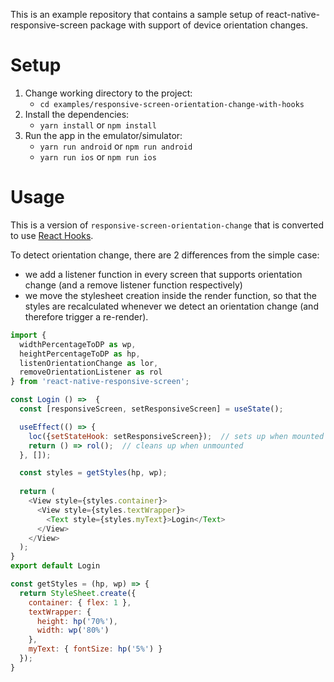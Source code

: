 This is an example repository that contains a sample setup of react-native-responsive-screen package with support of device orientation changes.

# Setup

1. Change working directory to the project:
    - `cd examples/responsive-screen-orientation-change-with-hooks`
1. Install the dependencies:
    - `yarn install`  or  `npm install`
1. Run the app in the emulator/simulator:
    - `yarn run android`  or  `npm run android`
    - `yarn run ios`  or  `npm run ios`

# Usage

This is a version of `responsive-screen-orientation-change` that is converted to use [React Hooks](https://reactjs.org/docs/hooks-intro.html).

To detect orientation change, there are 2 differences from the simple case:
* we add a listener function in every screen that supports orientation change (and a remove listener function respectively)
* we move the stylesheet creation inside the render function, so that the styles are recalculated whenever we detect an orientation change (and therefore trigger a re-render).

```javascript
import {
  widthPercentageToDP as wp,
  heightPercentageToDP as hp,
  listenOrientationChange as lor,
  removeOrientationListener as rol
} from 'react-native-responsive-screen';

const Login () =>  {
  const [responsiveScreen, setResponsiveScreen] = useState();

  useEffect(() => {
    loc({setStateHook: setResponsiveScreen});  // sets up when mounted
    return () => rol();  // cleans up when unmounted
  }, []);

  const styles = getStyles(hp, wp);
  
  return (
    <View style={styles.container}>
      <View style={styles.textWrapper}>
        <Text style={styles.myText}>Login</Text>
      </View>
    </View>
  );
}
export default Login

const getStyles = (hp, wp) => {
  return StyleSheet.create({
    container: { flex: 1 },
    textWrapper: {
      height: hp('70%'),
      width: wp('80%')
    },
    myText: { fontSize: hp('5%') }
  });
}
```
